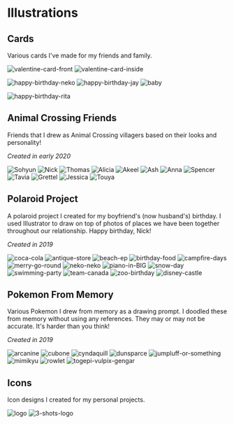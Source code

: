 # Illustrations

## Cards

Various cards I've made for my friends and family.

![valentine-card-front](images/illustrations/cards/valentines-front.png ':size=39%')
![valentine-card-inside](images/illustrations/cards/valentines-inside.png ':size=60%')

![happy-birthday-neko](images/illustrations/cards/happy-birthday-neko.png ':size=32%')
![happy-birthday-jay](images/illustrations/cards/happy-birthday-jay.png ':size=32%')
![baby](images/illustrations/cards/baby.png ':size=32%')

![happy-birthday-rita](images/illustrations/cards/happy-birthday-rita.png)

## Animal Crossing Friends

Friends that I drew as Animal Crossing villagers based on their looks and personality!

_Created in early 2020_

![Sohyun](images/illustrations/ac-friends/Sohyun.png ':size=49%')
![Nick](images/illustrations/ac-friends/Nick.png ':size=49%')
![Thomas](images/illustrations/ac-friends/Thomas.png ':size=24%')
![Alicia](images/illustrations/ac-friends/Alicia.png ':size=24%')
![Akeel](images/illustrations/ac-friends/Akeel.png ':size=24%')
![Ash](images/illustrations/ac-friends/Ash.png ':size=24%')
![Anna](images/illustrations/ac-friends/Anna.png ':size=24%')
![Spencer](images/illustrations/ac-friends/Spencer.png ':size=24%')
![Tavia](images/illustrations/ac-friends/Tavia.png ':size=24%')
![Grettel](images/illustrations/ac-friends/Grettel.png ':size=24%')
![Jessica](images/illustrations/ac-friends/Jessica.png ':size=24%')
![Touya](images/illustrations/ac-friends/Touya.png ':size=24%')

## Polaroid Project

A polaroid project I created for my boyfriend's (now husband's) birthday. I used Illustrator to draw on top of photos of places we have been together throughout our relationship. Happy birthday, Nick!

_Created in 2019_

![coca-cola](images/illustrations/polaroid/coca-cola-c.png)
![antique-store](images/illustrations/polaroid/antique-store-c.png ':size=24%')
![beach-ep](images/illustrations/polaroid/beach-ep-c.png ':size=24%')
![birthday-food](images/illustrations/polaroid/birthday-food-c.png ':size=24%')
![campfire-days](images/illustrations/polaroid/campfire-days-c.png ':size=24%')
![merry-go-round](images/illustrations/polaroid/merry-go-round-c.png ':size=24%')
![neko-neko](images/illustrations/polaroid/neko-neko-c.png ':size=24%')
![piano-in-BIG](images/illustrations/polaroid/piano-in-BIG-c.png ':size=24%')
![snow-day](images/illustrations/polaroid/snow-day-c.png ':size=24%')
![swimming-party](images/illustrations/polaroid/swimming-party-c.png ':size=24%')
![team-canada](images/illustrations/polaroid/team-canada-c.png ':size=24%')
![zoo-birthday](images/illustrations/polaroid/zoo-birthday-c.png ':size=24%')
![disney-castle](images/illustrations/polaroid/disney-castle.png ':size=24%')

## Pokemon From Memory

Various Pokemon I drew from memory as a drawing prompt. I doodled these from memory without using any references. They may or may not be accurate. It's harder than you think!

_Created in 2019_

![arcanine](images/illustrations/pokemon/arcanine.png ':size=24%')
![cubone](images/illustrations/pokemon/cubone.png ':size=24%')
![cyndaquill](images/illustrations/pokemon/cyndaquill.png ':size=24%')
![dunsparce](images/illustrations/pokemon/dunsparce.png ':size=24%')
![jumpluff-or-something](images/illustrations/pokemon/jumpluff-or-something.png ':size=24%')
![mimikyu](images/illustrations/pokemon/mimikyu.png ':size=24%')
![rowlet](images/illustrations/pokemon/rowlet.png ':size=24%')
![togepi-vulpix-gengar](images/illustrations/pokemon/togepi-vulpix-gengar.png ':size=24%')

## Icons

Icon designs I created for my personal projects.

![logo](images/logo.png ':size=49%')
![3-shots-logo](images/illustrations/icons/3-shots.png ':size=49%')

